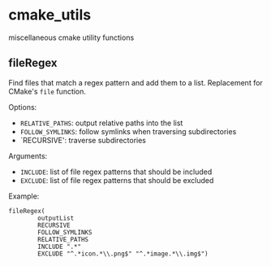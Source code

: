 # cmake_utils
miscellaneous cmake utility functions


## fileRegex
Find files that match a regex pattern and add them to a list.
Replacement for CMake's `file` function.

Options:
  - `RELATIVE_PATHS`: output relative paths into the list
  - `FOLLOW_SYMLINKS`: follow symlinks when traversing subdirectories
  - `RECURSIVE': traverse subdirectories 
  
Arguments:
  - `INCLUDE`: list of file regex patterns that should be included
  - `EXCLUDE`: list of file regex patterns that should be excluded
  
Example:

    fileRegex(
            outputList 
            RECURSIVE
            FOLLOW_SYMLINKS
            RELATIVE_PATHS
            INCLUDE ".*" 
            EXCLUDE "^.*icon.*\\.png$" "^.*image.*\\.img$")
  
